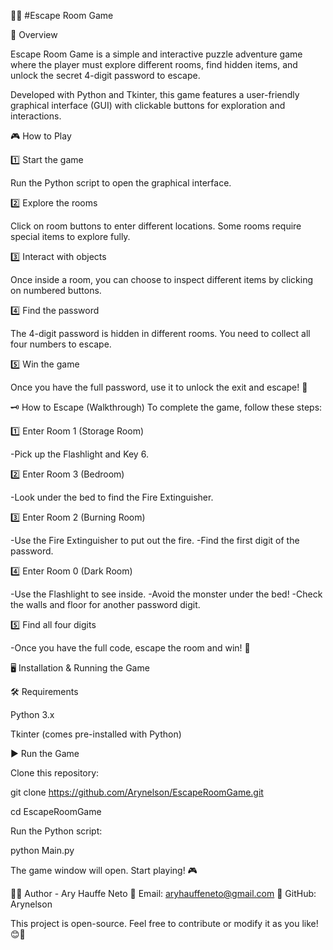 🏃‍♂️ #Escape Room Game

📌 Overview

Escape Room Game is a simple and interactive puzzle adventure game where the player must explore different rooms, 
find hidden items, and unlock the secret 4-digit password to escape.

Developed with Python and Tkinter, this game features a user-friendly graphical interface (GUI) 
with clickable buttons for exploration and interactions.


🎮 How to Play

1️⃣ Start the game

Run the Python script to open the graphical interface.

2️⃣ Explore the rooms

Click on room buttons to enter different locations.
Some rooms require special items to explore fully.

3️⃣ Interact with objects

Once inside a room, you can choose to inspect different items by clicking on numbered buttons.

4️⃣ Find the password

The 4-digit password is hidden in different rooms.
You need to collect all four numbers to escape.

5️⃣ Win the game

Once you have the full password, use it to unlock the exit and escape! 🎉

🗝 How to Escape (Walkthrough)
To complete the game, follow these steps:

1️⃣ Enter Room 1 (Storage Room)

-Pick up the Flashlight and Key 6.

2️⃣ Enter Room 3 (Bedroom)

-Look under the bed to find the Fire Extinguisher.

3️⃣ Enter Room 2 (Burning Room)

-Use the Fire Extinguisher to put out the fire.
-Find the first digit of the password.

4️⃣ Enter Room 0 (Dark Room)

-Use the Flashlight to see inside.
-Avoid the monster under the bed!
-Check the walls and floor for another password digit.

5️⃣ Find all four digits

-Once you have the full code, escape the room and win! 🚀

🖥 Installation & Running the Game

🛠 Requirements

Python 3.x

Tkinter (comes pre-installed with Python)

▶ Run the Game

Clone this repository:


git clone https://github.com/Arynelson/EscapeRoomGame.git

cd EscapeRoomGame

Run the Python script:

python Main.py

The game window will open. Start playing! 🎮

👨‍💻 Author - Ary Hauffe Neto
📧 Email: aryhauffeneto@gmail.com
🐙 GitHub: Arynelson

This project is open-source. Feel free to contribute or modify it as you like! 😊🚀
